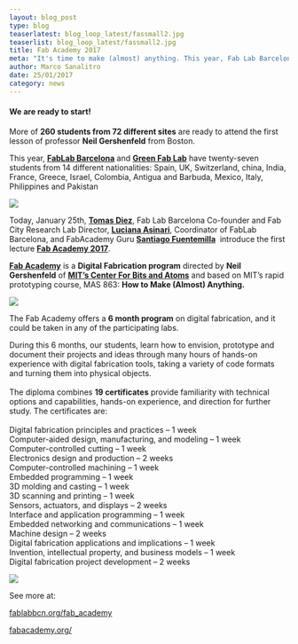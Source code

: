 ```yaml
---
layout: blog_post
type: blog
teaserlatest: blog_loop_latest/fassmall2.jpg
teaserlist: blog_loop_latest/fassmall2.jpg
title: Fab Academy 2017
meta: "It's time to make (almost) anything. This year, Fab Lab Barcelona and Green Fab Lab have twenty-seven students from 14 different nationalities."
author: Marco Sanalitro
date: 25/01/2017
category: news
---
```



#### We are ready to start!

More of **260 students from 72 different sites** are ready to attend the first lesson of professor **Neil Gershenfeld** from Boston.

This year, **[FabLab Barcelona](http://fablabbcn.org)** and **[Green Fab Lab](http://greenfablab.org/)** have twenty-seven students from 14 different nationalities: Spain, UK, Switzerland, china, India, France, Greece, Israel, Colombia, Antigua and Barbuda, Mexico, Italy, Philippines and Pakistan

![](http://www.fablabbcn.org/img/blog/blog_loop_latest/mod1.jpg)

Today, January 25th, **[Tomas Diez](https://iaac.net/people/tomas-diez/)**, Fab Lab Barcelona Co-founder and Fab City Research Lab Director, **[Luciana Asinari](https://iaac.net/iaac/people/luciana-asinari/)**, Coordinator of FabLab Barcelona, and FabAcademy Guru **[Santiago Fuentemilla](https://iaac.net/iaac/people/santi-fuentemilla/)**&nbsp; introduce the first lecture **[Fab Academy 2017](http://fabacademy.org/)**.

**[Fab Academy](http://fabacademy.org/)** is a **Digital Fabrication program** directed by **Neil Gershenfeld** of **[MIT’s Center For Bits and Atoms](http://cba.mit.edu/)** and based on MIT’s rapid prototyping course, MAS 863: **How to Make (Almost) Anything.**

![](http://www.fablabbcn.org/img/blog/blog_loop_latest/mod2.jpg)

The Fab Academy offers a **6 month program** on digital fabrication, and it could be taken in any of the participating labs.

During this 6 months, our students, learn how to envision, prototype and document their projects and ideas through many hours of hands-on experience with digital fabrication tools, taking a variety of code formats and turning them into physical objects.
<br>
<br>The diploma combines **19 certificates** provide familiarity with technical options and capabilities, hands-on experience, and direction for further study. The certificates are:
<br>
<br>Digital fabrication principles and practices – 1 week
<br>Computer-aided design, manufacturing, and modeling – 1 week
<br>Computer-controlled cutting – 1 week
<br>Electronics design and production – 2 weeks
<br>Computer-controlled machining – 1 week
<br>Embedded programming – 1 week
<br>3D molding and casting – 1 week
<br>3D scanning and printing – 1 week
<br>Sensors, actuators, and displays – 2 weeks
<br>Interface and application programming – 1 week
<br>Embedded networking and communications – 1 week
<br>Machine design – 2 weeks
<br>Digital fabrication applications and implications – 1 week
<br>Invention, intellectual property, and business models – 1 week
<br>Digital fabrication project development – 2 weeks

![](http://www.fablabbcn.org/img/blog/blog_loop_latest/fass3.jpg)

See more at:

[fablabbcn.org/fab_academy](http://fablabbcn.org/fab_academy)

[fabacademy.org/](http://fabacademy.org/)